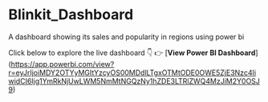 # Blinkit_Dashboard
A dashboard showing its sales and popularity in regions using power bi 

Click below to explore the live dashboard 👇 
👉 [**View Power BI Dashboard**] (https://app.powerbi.com/view?r=eyJrIjoiMDY2OTYyMGItYzcyOS00MDdlLTgxOTMtODE0OWE5ZjE3Nzc4IiwidCI6Ijg1YmRkNjUwLWM5NmMtNGQzNy1hZDE3LTRlZWQ4MzJiM2Y0OSJ9)

